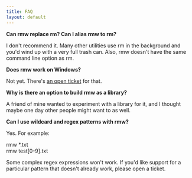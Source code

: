 ```yaml
---
title: FAQ
layout: default
---
```


**Can rmw replace rm? Can I alias rmw to rm?**

I don't recommend it. Many other utilities use rm in the background and
you'd wind up with a very full trash can. Also, rmw doesn't have the
same command line option as rm.

**Does rmw work on Windows?**

Not yet. There's [an open
ticket](https://github.com/theimpossibleastronaut/rmw/issues/71) for
that.

**Why is there an option to build rmw as a library?**

A friend of mine wanted to experiment with a library for it, and I
thought maybe one day other people might want to as well.

**Can I use wildcard and regex patterns with rmw?**

Yes. For example:

<p class="w3-code">
  rmw *.txt<br />
  rmw test[0-9].txt
</p>

Some complex regex expressions won't work. If you'd like support
for a particular pattern that doesn't already work, please open a
ticket.
